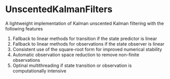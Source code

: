 # UnscentedKalmanFilters
A lightweight implementation of Kalman unscented Kalman filtering with the following features
1. Fallback to linear methods for transition if the state predictor is linear
2. Fallback to linear methods for observations if the state observer is linear
3. Consistent use of the square-root form for improved numerical stability
4. Automatic observation space reduction to remove non-finite observations
5. Optinal multithreading if state transition or observation is computationally intensive